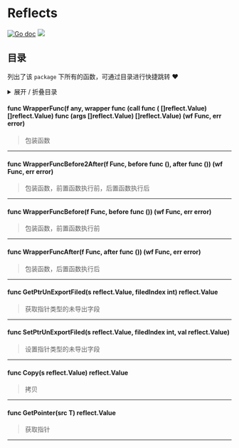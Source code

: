# Reflects



[![Go doc](https://img.shields.io/badge/go.dev-reference-brightgreen?logo=go&logoColor=white&style=flat)](https://pkg.go.dev/github.com/kercylan98/minotaur/reflects)
![](https://img.shields.io/badge/Email-kercylan@gmail.com-green.svg?style=flat)

## 目录
列出了该 `package` 下所有的函数，可通过目录进行快捷跳转 ❤️
<details>
<summary>展开 / 折叠目录</summary


> 包级函数定义

|函数|描述
|:--|:--
|[WrapperFunc](#WrapperFunc)|包装函数
|[WrapperFuncBefore2After](#WrapperFuncBefore2After)|包装函数，前置函数执行前，后置函数执行后
|[WrapperFuncBefore](#WrapperFuncBefore)|包装函数，前置函数执行前
|[WrapperFuncAfter](#WrapperFuncAfter)|包装函数，后置函数执行后
|[GetPtrUnExportFiled](#GetPtrUnExportFiled)|获取指针类型的未导出字段
|[SetPtrUnExportFiled](#SetPtrUnExportFiled)|设置指针类型的未导出字段
|[Copy](#Copy)|拷贝
|[GetPointer](#GetPointer)|获取指针


> 结构体定义

|结构体|描述
|:--|:--

</details>


#### func WrapperFunc(f any, wrapper func (call func ( []reflect.Value)  []reflect.Value)  func (args []reflect.Value)  []reflect.Value) (wf Func, err error)
<span id="WrapperFunc"></span>
> 包装函数
***
#### func WrapperFuncBefore2After(f Func, before func (), after func ()) (wf Func, err error)
<span id="WrapperFuncBefore2After"></span>
> 包装函数，前置函数执行前，后置函数执行后
***
#### func WrapperFuncBefore(f Func, before func ()) (wf Func, err error)
<span id="WrapperFuncBefore"></span>
> 包装函数，前置函数执行前
***
#### func WrapperFuncAfter(f Func, after func ()) (wf Func, err error)
<span id="WrapperFuncAfter"></span>
> 包装函数，后置函数执行后
***
#### func GetPtrUnExportFiled(s reflect.Value, filedIndex int)  reflect.Value
<span id="GetPtrUnExportFiled"></span>
> 获取指针类型的未导出字段
***
#### func SetPtrUnExportFiled(s reflect.Value, filedIndex int, val reflect.Value)
<span id="SetPtrUnExportFiled"></span>
> 设置指针类型的未导出字段
***
#### func Copy(s reflect.Value)  reflect.Value
<span id="Copy"></span>
> 拷贝
***
#### func GetPointer(src T)  reflect.Value
<span id="GetPointer"></span>
> 获取指针
***
